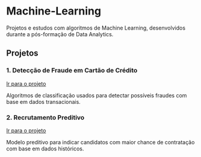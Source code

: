 # Machine-Learning

Projetos e estudos com algoritmos de Machine Learning, desenvolvidos durante a pós-formação de Data Analytics.

## Projetos

### 1. Detecção de Fraude em Cartão de Crédito
[Ir para o projeto](./credit_card_fraud_detection)

Algoritmos de classificação usados para detectar possíveis fraudes com base em dados transacionais.

### 2. Recrutamento Preditivo
[Ir para o projeto](./predictive_recruitment)

Modelo preditivo para indicar candidatos com maior chance de contratação com base em dados históricos.
